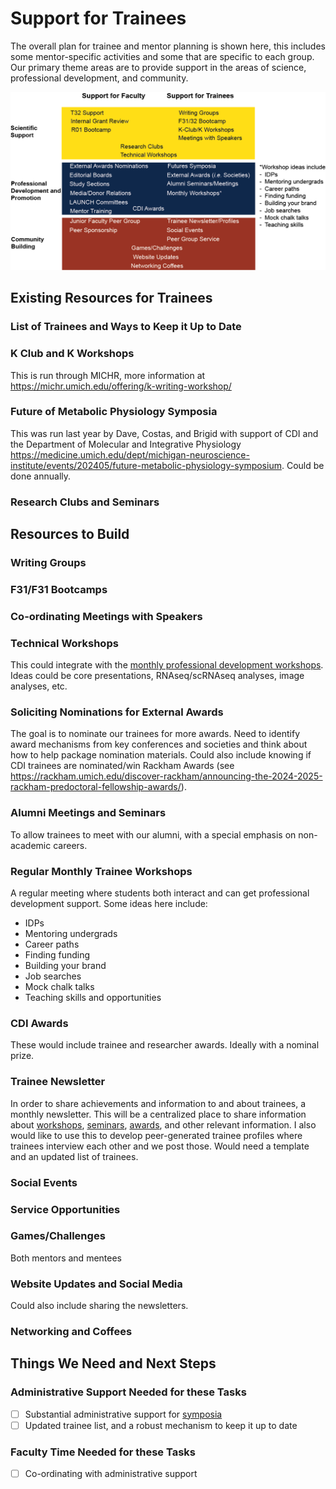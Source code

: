 # Support for Trainees

The overall plan for trainee and mentor planning is shown here, this includes some mentor-specific activities and some that are specific to each group.  Our primary theme areas are to provide support in the areas of science, professional development, and community.

![support](./CDI%20Mentor%20and%20Trainee%20Support.png)

## Existing Resources for Trainees

### List of Trainees and Ways to Keep it Up to Date

### K Club and K Workshops

This is run through MICHR, more information at https://michr.umich.edu/offering/k-writing-workshop/

### Future of Metabolic Physiology Symposia

This was run last year by Dave, Costas, and Brigid with support of CDI and the Department of Molecular and Integrative Physiology https://medicine.umich.edu/dept/michigan-neuroscience-institute/events/202405/future-metabolic-physiology-symposium.  Could be done annually.

### Research Clubs and Seminars

## Resources to Build

### Writing Groups

### F31/F31 Bootcamps

### Co-ordinating Meetings with Speakers

### Technical Workshops

This could integrate with the [monthly professional development workshops](#regular-monthly-trainee-workshops).  Ideas could be core presentations, RNAseq/scRNAseq analyses, image analyses, etc.

### Soliciting Nominations for External Awards

The goal is to nominate our trainees for more awards.  Need to identify award mechanisms from key conferences and societies and think about how to help package nomination materials.  Could also include knowing if CDI trainees are nominated/win Rackham Awards (see https://rackham.umich.edu/discover-rackham/announcing-the-2024-2025-rackham-predoctoral-fellowship-awards/).

### Alumni Meetings and Seminars

To allow trainees to meet with our alumni, with a special emphasis on non-academic careers.

### Regular Monthly Trainee Workshops 

A regular meeting where students both interact and can get professional development support.  Some ideas here include:

* IDPs
* Mentoring undergrads
* Career paths
* Finding funding
* Building your brand
* Job searches
* Mock chalk talks
* Teaching skills and opportunities

### CDI Awards

These would include trainee and researcher awards.  Ideally with a nominal prize.

### Trainee Newsletter

In order to share achievements and information to and about trainees, a monthly newsletter.  This will be a centralized place to share information about [workshops](#regular-monthly-trainee-workshops), [seminars](#research-clubs), [awards](#cdi-awards), and other relevant information.  I also would like to use this to develop peer-generated trainee profiles where trainees interview each other and we post those.  Would need a template and an updated list of trainees.

### Social Events


### Service Opportunities


### Games/Challenges

Both mentors and mentees

### Website Updates and Social Media

Could also include sharing the newsletters.

### Networking and Coffees

## Things We Need and Next Steps

### Administrative Support Needed for these Tasks

- [ ] Substantial administrative support for [symposia](#future-of-metabolic-physiology-symposia)
- [ ] Updated trainee list, and a robust mechanism to keep it up to date

### Faculty Time Needed for these Tasks

- [ ] Co-ordinating with administrative support